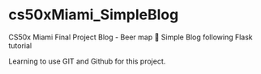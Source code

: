 # cs50xMiami_SimpleBlog
CS50x Miami Final Project Blog - Beer map 🍺
Simple Blog following Flask tutorial

Learning to use GIT and Github for this project.
